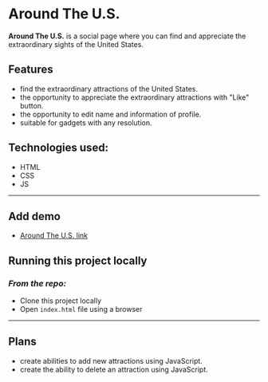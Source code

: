 # **Around The U.S.**

**Around The U.S.** is a social page where you can find and appreciate the extraordinary sights of the United States.

## Features


* find the extraordinary attractions of the United States.
* the opportunity to appreciate the extraordinary attractions with "Like" button.
* the opportunity to edit name and information of profile.
* suitable for gadgets with any resolution.

## Technologies used:

* HTML
* CSS
* JS

___

## Add demo

* [Around The U.S. link]()


## Running this project locally
### *From the repo:*

* Clone this project locally
* Open ```index.html``` file using a browser
___

## Plans
 * create abilities to add new attractions using JavaScript. 
 * create the ability to delete an attraction using JavaScript. 
